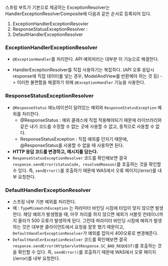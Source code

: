 스프링 부트가 기본으로 제공하는 ExceptionResolver는 HandlerExceptionResolverComposite에 다음과 같은 순서로 등록되어 있다.

1. ExceptionHandlerExceptionResovler 
2. ResponseStatusExceptionResolver :
3. DefaultHandlerExceptionResolver 

### ExceptionHandlerExceptionResolver

- `@ExceptionHandler`를 처리한다. API 예외처리는 대부분 이 기능으로 해결한다.

- HandlerExceptionResolver를 직접 사용하기는 복잡하다. (API 오류 응답시 response에 직접 데이터롤 넣는 경우, ModelAndView를 반환해야 하는 것 등) -> 이러한 불편함을 해결하기 위해 `@ExceptionHandler` 기능을 사용한다.

### ResponseStatusExceptionResolver

- `@ResponseStatus` 애노테이션이 달려있는 예외와 `ResponseStatusException` 예외를 처리한다.
  - @ResponseStatus : 예외 클래스에 직접 적용해야되기 때문에 라이브러리와 같은 내가 코드를 수정할 수 없는 곳에 사용할 수 없고, 동적으로 사용할 수 없다.
  - ResponseStatusException : 직접 예외를 던지기 때문에, @ResponseStatus를 사용할 수 없을 때 사용하면 된다.
- **HTTP 응답 코드를 변경하고, 메시지를 담는다.**
- `ResponseStatusExceptionResolver` 코드를 확인해보면 결국 `response.sendError(statusCode, resolvedReason)`를 호출하는 것을 확인할 수 있다. 즉, `sendError()`를 호출하기 때문에 WAS에서 오류 페이지(/error)를 내부 요청한다.

### DefaultHandlerExceptionResolver

- 스프링 내부 기본 예외를 처리한다.
- 예 : `TypeMismatchException` 는 파라미터 바인딩 시점에 타입이 맞지 않으면 발생한다. 해당 예외가 발생했을 때, 아무 처리를 하지 않으면 예외가 서블릿 컨테이너까지 올라가 500 오류가 발생하게 된다. 그런데 파라미터 바인딩 시점에 예외가 발생하는 것은 대부분 클라이언트에서 요청을 잘못 했기 때문이고, `DefaultHandlerExceptionResolver`가 예외를 잡아서 400오류로 변경해준다.
- `DefaultHandlerExceptionResolver` 코드를 확인해보면 결국 `response.sendError(HttpServletResponse.SC_BAD_REQUEST)`를 호출하는 것을 확인할 수 있다. 즉, `sendError()`를 호출하기 때문에 WAS에서 오류 페이지(/error)를 내부 요청한다.



